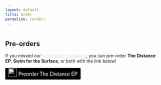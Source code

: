 ```yaml
---
layout: default
title: Order
permalink: /order/
---
```

<div class="section">
  <div class="container">
    <div class="row">
      <div class="one-half column value">
	  <h2>Pre-orders</h2>
		  <p>
		  If you missed our <a style="color: #dde"  href="https://www.kickstarter.com/projects/theoceanhours/the-ocean-hours-swim-for-the-surface?ref=project_build"> Kickstarter campaign</a>, you can pre-order <strong>The Distance EP</strong>, <strong>Swim for the Surface</strong>, or both with the link below!
		  </p>
		  <style>.bmc-button img{width: 27px !important;margin-bottom: 1px !important;box-shadow: none !important;border: none !important;vertical-align: middle !important;}.bmc-button{line-height: 36px !important;height:37px !important;text-decoration: none !important;display:inline-flex !important;color:#ffffff !important;background-color:#000000 !important;border-radius: 3px !important;border: 1px solid transparent !important;padding: 0px 9px !important;font-size: 17px !important;letter-spacing:-0.08px !important;box-shadow: 0px 1px 2px rgba(190, 190, 190, 0.5) !important;-webkit-box-shadow: 0px 1px 2px 2px rgba(190, 190, 190, 0.5) !important;margin: 0 auto !important;font-family:'Lato', sans-serif !important;-webkit-box-sizing: border-box !important;box-sizing: border-box !important;-o-transition: 0.3s all linear !important;-webkit-transition: 0.3s all linear !important;-moz-transition: 0.3s all linear !important;-ms-transition: 0.3s all linear !important;transition: 0.3s all linear !important;}.bmc-button:hover, .bmc-button:active, .bmc-button:focus {-webkit-box-shadow: 0px 1px 2px 2px rgba(190, 190, 190, 0.5) !important;text-decoration: none !important;box-shadow: 0px 1px 2px 2px rgba(190, 190, 190, 0.5) !important;opacity: 0.85 !important;color:#ffffff !important;}</style><link href="https://fonts.googleapis.com/css?family=Lato&subset=latin,latin-ext" rel="stylesheet"><a class="bmc-button" target="_blank" href="https://www.buymeacoffee.com/theoceanhours"><img src="https://www.buymeacoffee.com/assets/img/BMC-btn-logo.svg" alt="Preorder The Distance EP"><span style="margin-left:5px">Preorder The Distance EP</span></a>
      </div>
    </div>
  </div>
</div>

